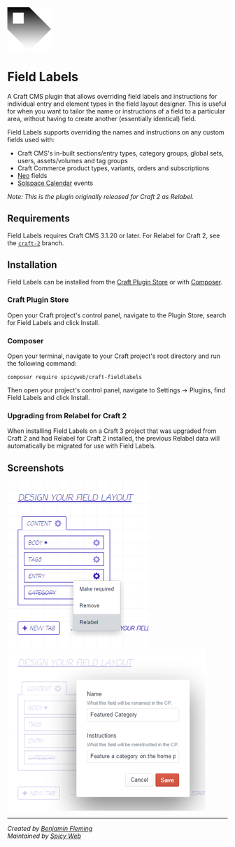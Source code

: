 <img src="src/icon.svg" width="100">

# Field Labels

A Craft CMS plugin that allows overriding field labels and instructions for individual entry and element types in the field layout designer.
This is useful for when you want to tailor the name or instructions of a field to a particular area, without having to
create another (essentially identical) field.

Field Labels supports overriding the names and instructions on any custom fields used with:
- Craft CMS's in-built sections/entry types, category groups, global sets, users, assets/volumes and tag groups
- Craft Commerce product types, variants, orders and subscriptions
- [Neo](https://github.com/spicywebau/craft-neo) fields
- [Solspace Calendar](https://github.com/solspace/craft3-calendar) events

*Note: This is the plugin originally released for Craft 2 as Relabel.*

## Requirements

Field Labels requires Craft CMS 3.1.20 or later.  For Relabel for Craft 2, see the [`craft-2`](https://github.com/spicywebau/craft-fieldlabels/tree/craft-2) branch.

## Installation

Field Labels can be installed from the [Craft Plugin Store](https://plugins.craftcms.com/) or with [Composer](https://packagist.org/).

### Craft Plugin Store
Open your Craft project's control panel, navigate to the Plugin Store, search for Field Labels and click Install.

### Composer
Open your terminal, navigate to your Craft project's root directory and run the following command:
```
composer require spicyweb/craft-fieldlabels
```
Then open your project's control panel, navigate to Settings &rarr; Plugins, find Field Labels and click Install.

### Upgrading from Relabel for Craft 2
When installing Field Labels on a Craft 3 project that was upgraded from Craft 2 and had Relabel for Craft 2 installed, the previous Relabel data will automatically be migrated for use with Field Labels.

## Screenshots

![Field Labels screenshot](docs/assets/screenshot-01.png)
![Field Labels editing screenshot](docs/assets/screenshot-02.png)

---

*Created by [Benjamin Fleming](https://github.com/benjamminf)*
<br>
*Maintained by [Spicy Web](https://spicyweb.com.au)*

